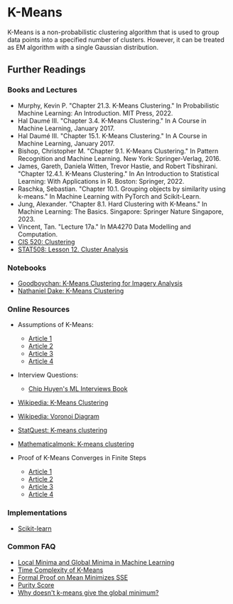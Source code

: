 # K-Means

K-Means is a non-probabilistic clustering algorithm that is used to group data points into a specified number of clusters.
However, it can be treated as EM algorithm with a single Gaussian distribution.

## Further Readings

### Books and Lectures

- Murphy, Kevin P. "Chapter 21.3. K-Means Clustering." In Probabilistic Machine Learning: An Introduction. MIT Press, 2022.
- Hal Daumé III. "Chapter 3.4. K-Means Clustering." In A Course in Machine Learning, January 2017.
- Hal Daumé III. "Chapter 15.1. K-Means Clustering." In A Course in Machine Learning, January 2017.
- Bishop, Christopher M. "Chapter 9.1. K-Means Clustering." In Pattern Recognition and Machine Learning. New York: Springer-Verlag, 2016.
- James, Gareth, Daniela Witten, Trevor Hastie, and Robert Tibshirani. "Chapter 12.4.1. K-Means Clustering." In An Introduction to Statistical Learning: With Applications in R. Boston: Springer, 2022.
- Raschka, Sebastian. "Chapter 10.1. Grouping objects by similarity using k-means." In Machine Learning with PyTorch and Scikit-Learn.
- Jung, Alexander. "Chapter 8.1. Hard Clustering with K-Means." In Machine Learning: The Basics. Singapore: Springer Nature Singapore, 2023.
- Vincent, Tan. "Lecture 17a." In MA4270 Data Modelling and Computation.
- [CIS 520: Clustering](https://alliance.seas.upenn.edu/~cis520/dynamic/2022/wiki/index.php?n=Lectures.Clustering)
- [STAT508: Lesson 12. Cluster Analysis](https://online.stat.psu.edu/stat508/lesson/12)

### Notebooks

- [Goodboychan: K-Means Clustering for Imagery Analysis](https://goodboychan.github.io/python/machine_learning/natural_language_processing/vision/2020/10/26/01-K-Means-Clustering-for-Imagery-Analysis.html)
- [Nathaniel Dake: K-Means Clustering](https://www.nathanieldake.com/Machine_Learning/04-Unsupervised_Learning_Cluster_Analysis-02-Cluster-Analysis-K-Means-Clustering.html)

### Online Resources

- Assumptions of K-Means:
    - [Article 1](https://stats.stackexchange.com/questions/133656/how-to-understand-the-drawbacks-of-k-means)
    - [Article 2](https://stats.stackexchange.com/questions/576812/what-are-the-k-means-algorithm-assumptions)
    - [Article 3](https://developers.google.com/machine-learning/clustering/algorithm/advantages-disadvantages)
    - [Article 4](https://scikit-learn.org/stable/auto_examples/cluster/plot_kmeans_assumptions.html)
- Interview Questions:
    - [Chip Huyen's ML Interviews Book](https://huyenchip.com/ml-interviews-book/contents/8.1.2-questions.html)
- [Wikipedia: K-Means Clustering](https://en.wikipedia.org/wiki/K-means_clustering)
- [Wikipedia: Voronoi Diagram](https://en.wikipedia.org/wiki/Voronoi_diagram)
- [StatQuest: K-means clustering](https://www.youtube.com/watch?v=4b5d3muPQmA)
- [Mathematicalmonk: K-means clustering](https://www.youtube.com/watch?v=0MQEt10e4NM)

- Proof of K-Means Converges in Finite Steps
    - [Article 1](https://stats.stackexchange.com/questions/188087/proof-of-convergence-of-k-means)
    - [Article 2](https://stats.stackexchange.com/questions/211086/proof-of-k-means-convergence-in-finite-iterations)
    - [Article 3](https://stats.stackexchange.com/questions/603327/question-on-the-proof-of-convergence-of-k-means)
    - [Article 4](https://las.inf.ethz.ch/courses/lis-s16/hw/hw4_sol.pdf)

### Implementations

- [Scikit-learn](https://github.com/scikit-learn/scikit-learn/blob/main/sklearn/cluster/_kmeans.py)

### Common FAQ

- [Local Minima and Global Minima in Machine Learning](https://stats.stackexchange.com/questions/521786/what-are-global-minima-and-local-minima-in-machine-learning)
- [Time Complexity of K-Means](https://stackoverflow.com/questions/18634149/what-is-the-time-complexity-of-k-means)
- [Formal Proof on Mean Minimizes SSE](https://math.stackexchange.com/questions/967138/formal-proof-that-mean-minimize-squared-error-function)
- [Purity Score](https://stackoverflow.com/questions/34047540/python-clustering-purity-metric)
- [Why doesn't k-means give the global minimum?](https://stats.stackexchange.com/questions/48757/why-doesnt-k-means-give-the-global-minimum)